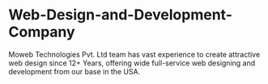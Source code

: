 # Web-Design-and-Development-Company
Moweb Technologies Pvt. Ltd team has vast experience to create attractive web design since 12+ Years, offering wide full-service web designing and development from our base in the USA.
